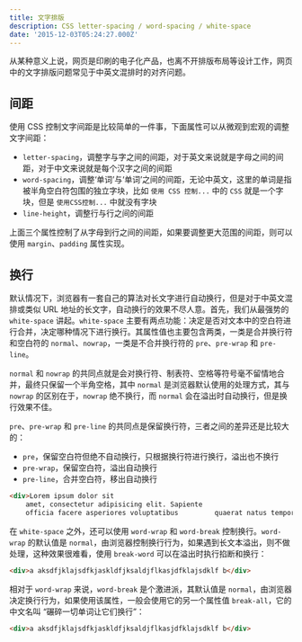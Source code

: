 ```yaml
---
title: 文字排版
description: CSS letter-spacing / word-spacing / white-space
date: '2015-12-03T05:24:27.000Z'
---
```


从某种意义上说，网页是印刷的电子化产品，也离不开排版布局等设计工作，网页中的文字排版问题常见于中英文混排时的对齐问题。

## 间距

使用 CSS 控制文字间距是比较简单的一件事，下面属性可以从微观到宏观的调整文字间距：

- `letter-spacing`，调整字与字之间的间距，对于英文来说就是字母之间的间距，对于中文来说就是每个汉字之间的间距
- `word-spacing`，调整‘单词’与‘单词’之间的间距，无论中英文，这里的单词是指被半角空白符包围的独立字块，比如 `使用 CSS 控制...` 中的 `CSS` 就是一个字块，但是 `使用CSS控制...` 中就没有字块
- `line-height`，调整行与行之间的间距

上面三个属性控制了从字母到行之间的间距，如果要调整更大范围的间距，则可以使用 `margin`、`padding` 属性实现。

## 换行

默认情况下，浏览器有一套自己的算法对长文字进行自动换行，但是对于中英文混排或类似 URL 地址的长文字，自动换行的效果不尽人意。首先，我们从最强势的 `white-space` 讲起。`white-space` 主要有两点功能：决定是否对文本中的空白符进行合并，决定哪种情况下进行换行。其属性值也主要包含两类，一类是合并换行符和空白符的 `normal`、`nowrap`，一类是不合并换行符的 `pre`、`pre-wrap` 和 `pre-line`。

`normal` 和 `nowrap` 的共同点就是会对换行符、制表符、空格等符号毫不留情地合并，最终只保留一个半角空格，其中 `normal` 是浏览器默认使用的处理方式，其与 `nowrap` 的区别在于，`nowrap` 绝不换行，而 `normal` 会在溢出时自动换行，但是换行效果不佳。

`pre`、`pre-wrap` 和 `pre-line` 的共同点是保留换行符，三者之间的差异还是比较大的：

- `pre`，保留空白符但绝不自动换行，只根据换行符进行换行，溢出也不换行
- `pre-wrap`，保留空白符，溢出自动换行
- `pre-line`，合并空白符，移出自动换行

```html
<div>Lorem ipsum dolor sit
    amet, consectetur adipisicing elit. Sapiente
    officia facere asperiores voluptatibus         quaerat natus tempora</div>
```

在 `white-space` 之外，还可以使用 `word-wrap` 和 `word-break` 控制换行。`word-wrap` 的默认值是 `normal`，由浏览器控制换行行为，如果遇到长文本溢出，则不做处理，这种效果很难看，使用 `break-word` 可以在溢出时执行掐断和换行：

```html
<div>a aksdfjklajsdfkjaskldfjksaldjflkasjdfklajsdklf b</div>
```

相对于 `word-wrap` 来说，`word-break` 是个激进派，其默认值是 `normal`，由浏览器决定换行行为，如果使用该属性，一般会使用它的另一个属性值 `break-all`，它的中文名叫 “碾碎一切单词让它们换行”：

```html
<div>a aksdfjklajsdfkjaskldfjksaldjflkasjdfklajsdklf b</div>
```
